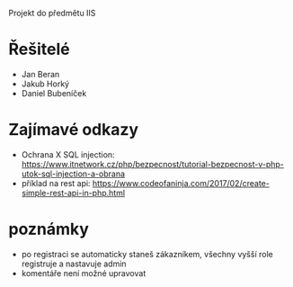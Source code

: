 Projekt do předmětu IIS

# Řešitelé
* Jan Beran
* Jakub Horký 
* Daniel Bubeníček

# Zajímavé odkazy
* Ochrana X SQL injection: https://www.itnetwork.cz/php/bezpecnost/tutorial-bezpecnost-v-php-utok-sql-injection-a-obrana
* příklad na rest api: https://www.codeofaninja.com/2017/02/create-simple-rest-api-in-php.html


# poznámky
* po registraci se automaticky staneš zákazníkem, všechny vyšší role registruje a nastavuje admin
* komentáře není možné upravovat
